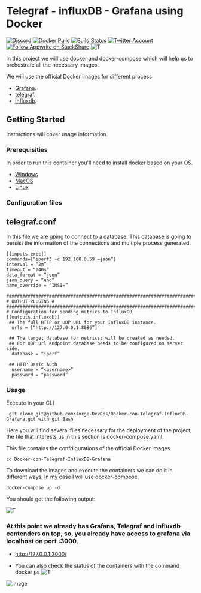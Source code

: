 # Telegraf - influxDB - Grafana using Docker 
[![Discord](https://img.shields.io/discord/564160730845151244?label=discord&style=flat-square)](https://appwrite.io/discord)
[![Docker Pulls](https://img.shields.io/docker/pulls/appwrite/telegraf?color=f02e65&style=flat-square)](https://hub.docker.com/r/appwrite/telegraf)
[![Build Status](https://img.shields.io/travis/com/appwrite/docker-telegraf?style=flat-square)](https://travis-ci.com/appwrite/docker-telegraf)
[![Twitter Account](https://img.shields.io/twitter/follow/appwrite?color=00acee&label=twitter&style=flat-square)](https://twitter.com/appwrite)
[![Follow Appwrite on StackShare](https://img.shields.io/badge/follow%20on-stackshare-blue?style=flat-square)](https://stackshare.io/appwrite)
![T](https://user-images.githubusercontent.com/64506580/159311466-f720a877-6c76-403a-904d-134addbd6a86.png)

In this project we will use docker and docker-compose which will help us to orchestrate all the necessary images.

We will use the official Docker images for different process

* [Grafana](https://hub.docker.com/r/grafana/grafana "Grafana").
* [telegraf](https://hub.docker.com/_/telegraf "Grafana").
* [influxdb](https://hub.docker.com/_/influxdb "Grafana").

## Getting Started

Instructions will cover usage information.

### Prerequisities

In order to run this container you'll need to install docker based on your OS.

* [Windows](https://docs.docker.com/windows/started)
* [MacOS](https://docs.docker.com/mac/started/)
* [Linux](https://docs.docker.com/linux/started/)

### Configuration files

## telegraf.conf

In this file we are gping to connect to a database. This database is going to persist the information of the connections and multiple process generated.

```shell
[[inputs.exec]]
commands=[“iperf3 -c 192.168.0.59 –json”]
interval = “2m”
timeout = “240s”
data_format = “json”
json_query = “end”
name_override = “IMSI=”

##############################################################################
# OUTPUT PLUGINS #
###############################################################################
# Configuration for sending metrics to InfluxDB
[[outputs.influxdb]]
 ## The full HTTP or UDP URL for your InfluxDB instance.
  urls = [“http://127.0.0.1:8086”]

 ## The target database for metrics; will be created as needed.
 ## For UDP url endpoint database needs to be configured on server side.
  database = “iperf”

 ## HTTP Basic Auth
  username = “<username>”
  password = “password” 
```


### Usage

Execute in your CLI

```shell
 git clone git@github.com:Jorge-DevOps/Docker-con-Telegraf-InfluxDB-Grafana.git with git Bash
```

Here you will find several files necessary for the deployment of the project, the file that interests us in this section is docker-compose.yaml.

This file contains the confdigurations of the official Docker images.

```shell
cd Docker-con-Telegraf-InfluxDB-Grafana
```

To download the images and execute the containers we can do it in different ways, in my case I will use docker-compose.

```shell
docker-compose up -d
```

You should get the following output:

![T](https://i.ibb.co/WGQrBnB/Captura-de-pantalla-2022-11-30-185656.png)

### At this point we already has Grafana, Telegraf and influxdb contenders on top, so, you already have access to grafana via localhost on port :3000.

* http://127.0.0.1:3000/

* You can also check the status of the containers with the command docker ps
![T](https://i.ibb.co/ZBwGTFm/dgh.png)

![image](https://user-images.githubusercontent.com/81051210/205131371-70ed3f31-a315-419c-a961-ce33002b6abb.png)

